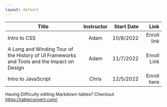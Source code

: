 ```yaml
---
layout: default
---
```


| Title        | Instructor | Start Date | Link|
|-------------------------|:-----------:|-----------:| ----------:|
| Intro to CSS |  Adam |        10/8/2022| Enroll link |
|A Long and Winding Tour of the History of UI Frameworks and Tools and the Impact on Design     |  Adam|          11/7/2022 | Enroll Link|
| Intro to JavaScript | Chris | 12/5/2022 | Enroll here |


Having Difficulty editing Markdown tables? Checkout https://tableconvert.com/
